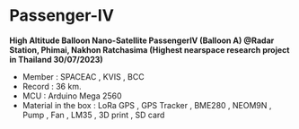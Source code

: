 # Passenger-IV
**High Altitude Balloon Nano-Satellite PassengerIV (Balloon A) @Radar Station, Phimai, Nakhon Ratchasima (Highest nearspace research project in Thailand 30/07/2023)**
- Member : SPACEAC , KVIS , BCC
- Record : 36 km.
- MCU : Arduino Mega 2560
- Material in the box : LoRa GPS , GPS Tracker , BME280 , NEOM9N , Pump , Fan , LM35 , 3D print , SD card
